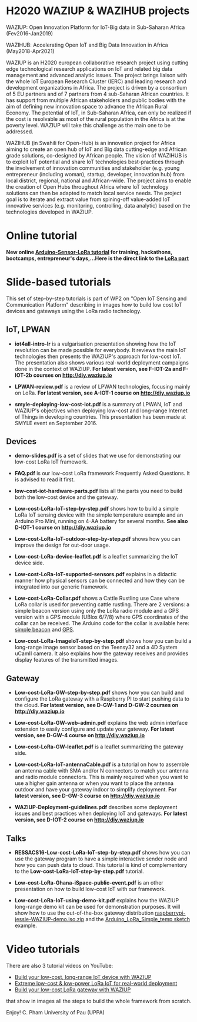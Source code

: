 H2020 WAZIUP & WAZIHUB projects
===============================

WAZIUP: Open Innovation Platform for IoT-Big data in Sub-Saharan Africa (Fev2016-Jan2019)

WAZIHUB: Accelerating Open IoT and Big Data Innovation in Africa (May2018-Apr2021)

WAZIUP is an H2020 european collaborative research project using cutting edge technological research applications on IoT and related big data management and advanced analytic issues. The project brings liaison with the whole IoT European Research Cluster (IERC) and leading research and development organizations in Africa. The project is driven by a consortium of 5 EU partners and of 7 partners from 4 sub-Saharan African countries. It has support from multiple African stakeholders and public bodies with the aim of defining new innovation space to advance the African Rural Economy. The potential of IoT, in Sub-Saharan Africa, can only be realized if the cost is resolvable as most of the rural population in the Africa is at the poverty level. WAZIUP will take this challenge as the main one to be addressed.

WAZIHUB (in Swahili for Open-Hub) is an innovation project for Africa aiming to create an open hub of IoT and Big data cutting-edge and African grade solutions, co-designed by African people. The vision of WAZIHUB is to exploit IoT potential and share IoT technologies best-practices through the involvement of innovation communities and stakeholder (e.g. young entrepreneur (including woman), startup, developer, innovation hub) from local district, regional, national and African-wide. The project aims to enable the creation of Open Hubs throughout Africa where IoT technology solutions can then be adapted to match local service needs. The project goal is to iterate and extract value from spining-off value-added IoT innovative services (e.g. monitoring, controlling, data analytic) based on the technologies developed in WAZIUP.

Online tutorial
===============

**New online [Arduino-Sensor-LoRa tutorial](http://diy.waziup.io) for training, hackathons, bootcamps, entrepreneur's days,...Here is the direct link to the [LoRa part](http://diy.waziup.io/sensors/lora_sensor/lora_sensor.html)**

Slide-based tutorials
===============

This set of step-by-step tutorials is part of WP2 on "Open IoT Sensing and Communication Platform" describing in images how to build low cost IoT devices and gateways using the LoRa radio technology.

IoT, LPWAN
----------

- **iot4all-intro-lr** is a vulgarisation presentation showing how the IoT revolution can be made possible for everybody. It reviews the main IoT technologies then presents the WAZIUP's approach for low-cost IoT. The presentation also shows various real-world deployment campaigns done in the context of WAZIUP. **For latest version, see F-IOT-2a and F-IOT-2b courses on http://diy.waziup.io**

- **LPWAN-review.pdf** is a review of LPWAN technologies, focusing mainly on LoRa. **For latest version, see A-IOT-1 course on http://diy.waziup.io**

- **smyle-deploying-low-cost-iot.pdf** is a summary of LPWAN, IoT and WAZIUP's objectives when deploying low-cost and long-range Internet of Things in developing countries. This presentation has been made at SMYLE event en September 2016. 

Devices
-------

- **demo-slides.pdf** is a set of slides that we use for demonstrating our low-cost LoRa IoT framework.

- **FAQ.pdf** is our low-cost LoRa framework Frequently Asked Questions. It is advised to read it first.

- **low-cost-iot-hardware-parts.pdf** lists all the parts you need to build both the low-cost device and the gateway.

- **Low-cost-LoRa-IoT-step-by-step.pdf** shows how to build a simple LoRa IoT sensing device with the simple temperature example and an Arduino Pro Mini, running on 4-AA battery for several months. **See also D-IOT-1 course on http://diy.waziup.io**

- **Low-cost-LoRa-IoT-outdoor-step-by-step.pdf** shows how you can improve the design for out-door usage.

- **Low-cost-LoRa-device-leaflet.pdf** is a leaflet summarizing the IoT device side.

- **Low-cost-LoRa-IoT-supported-sensors.pdf** explains in a didactic manner how physical sensors can be connected and how they can be integrated into our generic framework.

- **Low-cost-LoRa-Collar.pdf** shows a Cattle Rustling use Case where LoRa collar is used for preventing cattle rustling. There are 2 versions: a simple beacon version using only the LoRa radio module and a GPS version with a GPS module (UBlox 6/7/8) where GPS coordinates of the collar can be received. The Arduino code for the collar is available here: [simple beacon](https://github.com/CongducPham/LowCostLoRaGw/tree/master/Arduino/Arduino_LoRa_Simple_BeaconCollar) and [GPS](https://github.com/CongducPham/LowCostLoRaGw/tree/master/Arduino/Arduino_LoRa_GPS).

- **Low-cost-LoRa-ImageIoT-step-by-step.pdf** shows how you can build a long-range image sensor based on the Teensy32 and a 4D System uCamII camera. It also explains how the gateway receives and provides display features of the transmitted images.

Gateway
-------

- **Low-cost-LoRa-GW-step-by-step.pdf** shows how you can build and configure the LoRa gateway with a Raspberry PI to start pushing data to the cloud. **For latest version, see D-GW-1 and D-GW-2 courses on http://diy.waziup.io**

- **Low-cost-LoRa-GW-web-admin.pdf** explains the web admin interface extension to easily configure and update your gateway. **For latest version, see D-GW-4 course on http://diy.waziup.io**

- **Low-cost-LoRa-GW-leaflet.pdf** is a leaflet summarizing the gateway side.

- **Low-cost-LoRa-IoT-antennaCable.pdf** is a tutorial on how to assemble an antenna cable with SMA and/or N connectors to match your antenna and radio module connectors. This is mainly required when you want to use a higher gain antenna or when you want to place the antenna outdoor and have your gateway indoor to simplify deployment. **For latest version, see D-GW-3 course on http://diy.waziup.io**

- **WAZIUP-Deployment-guidelines.pdf** describes some deployment issues and best practices when deploying IoT and gateways. **For latest version, see D-IOT-2 course on http://diy.waziup.io**

Talks
-----
 
- **RESSACS16-Low-cost-LoRa-IoT-step-by-step.pdf** shows how you can use the gateway program to have a simple interactive sender node and how you can push data to cloud. This tutorial is kind of complementory to the **Low-cost-LoRa-IoT-step-by-step.pdf** tutorial.

- **Low-cost-LoRa-Ghana-iSpace-public-event.pdf** is an other presentation on how to build low-cost IoT with our framework.

- **Low-cost-LoRa-IoT-using-demo-kit.pdf** explains how the WAZIUP long-range demo kit can be used for demonstration purposes. It will show how to use the out-of-the-box gateway distribution [raspberrypi-jessie-WAZIUP-demo.iso.zip](http://cpham.perso.univ-pau.fr/LORA/WAZIUP/raspberrypi-jessie-WAZIUP-demo.iso.zip) and the [Arduino_LoRa_Simple_temp sketch](https://github.com/CongducPham/LowCostLoRaGw/tree/master/Arduino/Arduino_LoRa_Simple_temp) example.


Video tutorials
===============

There are also 3 tutorial videos on YouTube:

- [Build your low-cost, long-range IoT device with WAZIUP](https://www.youtube.com/watch?v=YsKbJeeav_M)
- [Extreme low-cost & low-power LoRa IoT for real-world deployment](https://www.youtube.com/watch?v=2_VQpcCwdd8)
- [Build your low-cost LoRa gateway with WAZIUP](https://www.youtube.com/watch?v=mj8ItKA14PY)

that show in images all the steps to build the whole framework from scratch.

Enjoy!
C. Pham
University of Pau (UPPA)